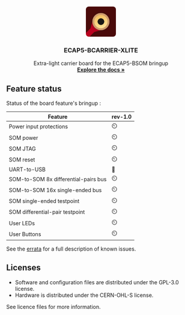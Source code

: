 <br />
<div align="center">
    <img src="docs/src/assets/logo-rounded.svg" alt="Logo" width="80" height="80">

  <h3 align="center">ECAP5-BCARRIER-XLITE</h3>

  <p align="center">
    Extra-light carrier board for the ECAP5-BSOM bringup
    <br />
    <a href="https://ecap5.github.io/ECAP5-BCARRIER-XLITE/"><strong>Explore the docs »</strong></a>
    <br />
  </p>
</div>

## Feature status

Status of the board feature's bringup :

<table>
  <thead>
    <tr>
      <th>Feature</th>
      <th>rev-1.0</th>
    </tr>
  </thead>
  <tbody>
    <tr>
      <td>Power input protections</td>
      <td>⏲️</td>
    </tr>
    <tr>
      <td>SOM power</td>
      <td>⏲️</td>
    </tr>
    <tr>
      <td>SOM JTAG</td>
      <td>⏲️</td>
    </tr>
    <tr>
      <td>SOM reset</td>
      <td>⏲️</td>
    </tr>
    <tr>
      <td>UART-to-USB</td>
      <td>🚫</td>
    </tr>
    <tr>
      <td>SOM-to-SOM 8x differential-pairs bus</td>
      <td>⏲️</td>
    </tr>
    <tr>
      <td>SOM-to-SOM 16x single-ended bus</td>
      <td>⏲️</td>
    </tr>
    <tr>
      <td>SOM single-ended testpoint</td>
      <td>⏲️</td>
    </tr>
    <tr>
      <td>SOM differential-pair testpoint</td>
      <td>⏲️</td>
    </tr>
    <tr>
      <td>User LEDs</td>
      <td>⏲️</td>
    </tr>
    <tr>
      <td>User Buttons</td>
      <td>⏲️</td>
    </tr>
  </tbody>
</table>

See the [errata](https://ecap5.github.io/ECAP5-BCARRIER-XLITE/errata/1.0.html) for a full description of known issues.

## Licenses

- Software and configuration files are distributed under the GPL-3.0 license.
- Hardware is distributed under the CERN-OHL-S license.

See licence files for more information.
